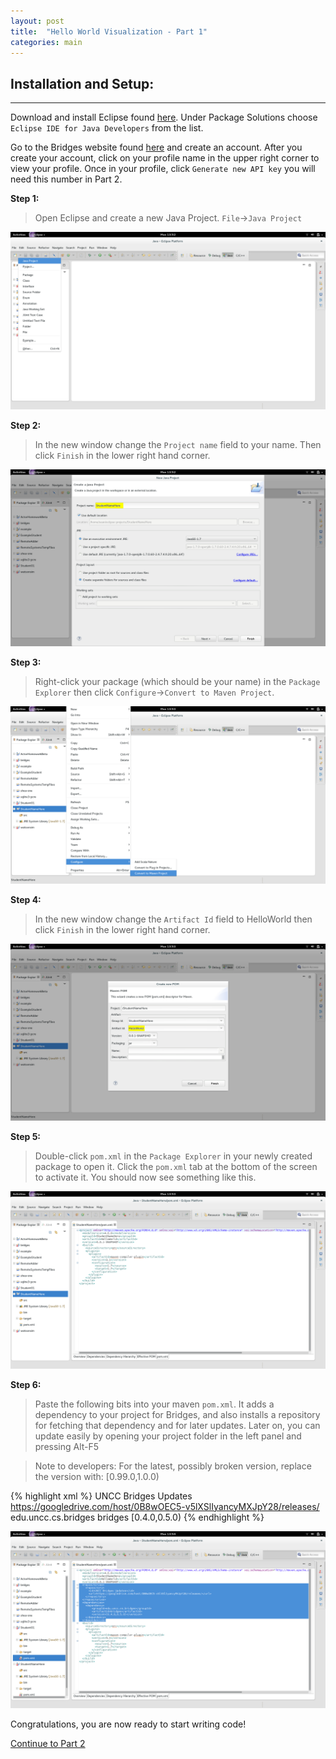 ```yaml
---
layout: post
title:  "Hello World Visualization - Part 1"
categories: main
---
```


## Installation and Setup:

-----

Download and install Eclipse found [here](https://www.eclipse.org/downloads/index-java8.php). Under Package Solutions choose `Eclipse IDE for Java Developers` from the list.

Go to the Bridges website found [here](http://bridges.cs.uncc.edu/login) and create an account. After you create your account, click on your profile name in the upper right corner to view your profile. Once in your profile, click `Generate new API key` you will need this number in Part 2.

**Step 1:**

> Open Eclipse and create a new Java Project. `File`->`Java Project`

![drawing](/img/Tutorial/screenshot_0.png)

**Step 2:**

> In the new window change the `Project name` field to your name. Then click `Finish` in the lower right hand corner.

![drawing](/img/Tutorial/screenshot_1.png)

**Step 3:**

> Right-click your package (which should be your name) in the `Package Explorer` then click `Configure`->`Convert to Maven Project`.

![drawing](/img/Tutorial/screenshot_2.png)

**Step 4:**

> In the new window change the `Artifact Id` field to HelloWorld then click `Finish` in the lower right hand corner.

![drawing](/img/Tutorial/screenshot_3.png)

**Step 5:**

> Double-click `pom.xml` in the `Package Explorer` in your newly created package to open it. Click the `pom.xml` tab at the bottom of the screen to activate it. You should now see something like this.

![drawing](/img/Tutorial/screenshot_4.png)

**Step 6:**

> Paste the following bits into your maven `pom.xml`. It adds a dependency to your
> project for Bridges, and also installs a repository for fetching that dependency
> and for later updates. Later on, you can update easily by opening your project folder
> in the left panel and pressing Alt-F5

> Note to developers: For the latest, possibly broken version, replace the version with:
> [0.99.0,1.0.0)

{% highlight xml %}
  <repositories>
    <repository>
      <id>UNCC Bridges Updates</id>
      <url>https://googledrive.com/host/0B8wOEC5-v5lXSlIyancyMXJpY28/releases/</url>
    </repository>
  </repositories>
  <dependencies>
  	<dependency>
  		<groupId>edu.uncc.cs.bridges</groupId>
  		<artifactId>bridges</artifactId>
  		<version>[0.4.0,0.5.0)</version>
  	</dependency>
  </dependencies>
{% endhighlight %}

![drawing](/img/Tutorial/screenshot_5.png)

Congratulations, you are now ready to start writing code!

[Continue to Part 2](http://BridgesUNCC.github.io/main/HelloWorld-Tutorial_part2/)
